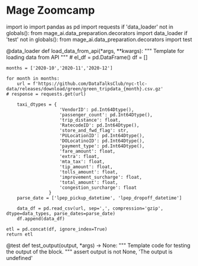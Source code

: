 # Mage Zoomcamp
import io
import pandas as pd
import requests
if 'data_loader' not in globals():
    from mage_ai.data_preparation.decorators import data_loader
if 'test' not in globals():
    from mage_ai.data_preparation.decorators import test


@data_loader
def load_data_from_api(*args, **kwargs):
    """
    Template for loading data from API
    """
    # el_df = pd.DataFrame()
    df = []

    months = ['2020-10','2020-11','2020-12']

    for month in months:
        url = f'https://github.com/DataTalksClub/nyc-tlc-data/releases/download/green/green_tripdata_{month}.csv.gz'
    # response = requests.get(url)

        taxi_dtypes = {
                        'VendorID': pd.Int64Dtype(),
                        'passenger_count': pd.Int64Dtype(),
                        'trip_distance': float,
                        'RatecodeID': pd.Int64Dtype(),
                        'store_and_fwd_flag': str,
                        'PULocationID': pd.Int64Dtype(),
                        'DOLocatinoID': pd.Int64Dtype(),
                        'payment_type': pd.Int64Dtype(),
                        'fare_amount': float,
                        'extra': float,
                        'mta_tax': float,
                        'tip_amount': float,
                        'tolls_amount': float,
                        'improvement_surcharge': float,
                        'total_amount': float,
                        'congestion_surcharge': float
                    }
        parse_date = ['lpep_pickup_datetime', 'lpep_dropoff_datetime']

        data_df = pd.read_csv(url, sep=',', compression='gzip', dtype=data_types, parse_dates=parse_date)
        df.append(data_df)

    etl = pd.concat(df, ignore_index=True)
    return etl


@test
def test_output(output, *args) -> None:
    """
    Template code for testing the output of the block.
    """
    assert output is not None, 'The output is undefined'
